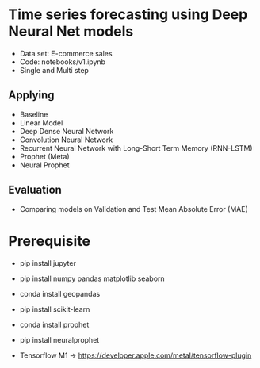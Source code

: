 # Time series forecasting using Deep Neural Net models
- Data set: E-commerce sales
- Code: notebooks/v1.ipynb
- Single and Multi step

## Applying
- Baseline
- Linear Model
- Deep Dense Neural Network
- Convolution Neural Network
- Recurrent Neural Network with Long-Short Term Memory (RNN-LSTM)
- Prophet (Meta)
- Neural Prophet

## Evaluation
- Comparing models on Validation and Test Mean Absolute Error (MAE)


# Prerequisite
- pip install jupyter
- pip install numpy pandas matplotlib seaborn
- conda install geopandas
- pip install scikit-learn
- conda install prophet
- pip install neuralprophet

- Tensorflow M1 -> https://developer.apple.com/metal/tensorflow-plugin
